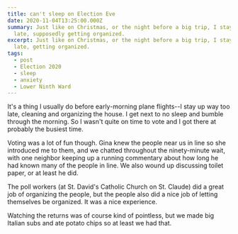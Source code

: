 ```yaml
---
title: can't sleep on Election Eve
date: 2020-11-04T13:25:00.000Z
summary: Just like on Christmas, or the night before a big trip, I stay up too
  late, supposedly getting organized.
excerpt: Just like on Christmas, or the night before a big trip, I stay up too
  late, getting organized.
tags:
  - post
  - Election 2020
  - sleep
  - anxiety
  - Lower Ninth Ward
---
```

It's a thing I usually do before early-morning plane flights--I stay up way too late, cleaning and organizing the house. I get next to no sleep and bumble through the morning. So I wasn't quite on time to vote and I got there at probably the busiest time.

Voting was a lot of fun though. Gina knew the people near us in line so she introduced me to them, and we chatted throughout the ninety-minute wait, with one neighbor keeping up a running commentary about how long he had known many of the people in line. We also wound up discussing toilet paper, or at least he did.

The poll workers (at St. David's Catholic Church on St. Claude) did a great job of organizing the people, but the people also did a nice job of letting themselves be organized. It was a nice experience.

Watching the returns was of course kind of pointless, but we made big Italian subs and ate potato chips so at least we had that.